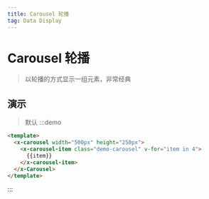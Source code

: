 ```yaml
---
title: Carousel 轮播
tag: Data Display
---
```


# Carousel 轮播
> 以轮播的方式显示一组元素，非常经典

## 演示
> 默认
:::demo
```html
<template>
  <x-carousel width="500px" height="250px">
    <x-carousel-item class="demo-carousel" v-for="item in 4">
      {{item}}
    </x-carousel-item>
  </x-Carousel>
</template>
```
:::